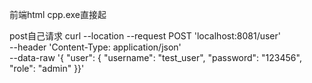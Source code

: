 前端html
cpp.exe直接起

post自己请求
curl --location --request POST 'localhost:8081/user' \
--header 'Content-Type: application/json' \
--data-raw '{
    "user": {
        "username": "test_user",
        "password": "123456",
        "role": "admin"
    }}'
